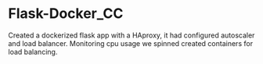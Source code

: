 # Flask-Docker_CC

Created a dockerized flask app with a HAproxy, it had configured autoscaler and load balancer. 
Monitoring cpu usage we spinned created containers for load balancing.
